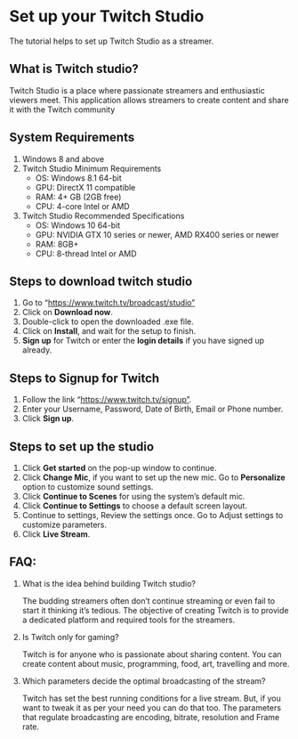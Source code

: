 # Set up your Twitch Studio 

The tutorial helps to set up Twitch Studio as a streamer. 

## What is Twitch studio?
Twitch Studio is a place where passionate streamers and enthusiastic viewers meet. 
This application allows streamers to create content and share it with the Twitch community

## System Requirements
1. Windows 8 and above
2. Twitch Studio Minimum Requirements
    * OS: Windows 8.1 64-bit
    * GPU: DirectX 11 compatible
    * RAM: 4+ GB (2GB free)
    * CPU: 4-core Intel or AMD
3. Twitch Studio Recommended Specifications
   * OS: Windows 10 64-bit
   * GPU: NVIDIA GTX 10 series or newer, AMD RX400 series or newer
   * RAM: 8GB+
   * CPU: 8-thread Intel or AMD

## Steps to download twitch studio
1. Go to “https://www.twitch.tv/broadcast/studio”
2. Click on **Download now**.
3. Double-click to open the downloaded .exe file.
4. Click on **Install**, and wait for the setup to finish.
5. **Sign up** for Twitch or enter the **login details** if you have signed up already.

## Steps to Signup for Twitch
1. Follow the link “https://www.twitch.tv/signup”.
2. Enter your Username, Password, Date of Birth, Email or Phone number.
3. Click **Sign up**.

## Steps to set up the studio
1. Click **Get started** on the pop-up window to continue. 
2. Click **Change Mic**, if you want to set up the new mic. Go to **Personalize** option to customize sound settings. 
3. Click **Continue to Scenes** for using the system’s default mic. 
4. Click **Continue to Settings** to choose a default screen layout.
5. Continue to settings, Review the settings once. Go to Adjust settings to customize parameters.
6. Click **Live Stream**.

## FAQ:
1. What is the idea behind building Twitch studio?
    
    The budding streamers often don’t continue streaming or even fail to start it thinking it’s tedious. 
    The objective of creating Twitch is to provide a dedicated platform and required tools for the streamers.

2. Is Twitch only for gaming?
   
   Twitch is for anyone who is passionate about sharing content. You can create content about music, programming, food, art, travelling and more. 

3. Which parameters decide the optimal broadcasting of the stream?
   
   Twitch has set the best running conditions for a live stream. But, if you want to tweak it as per your need you can do that too. The parameters that regulate          broadcasting are encoding, bitrate, resolution and Frame rate. 














